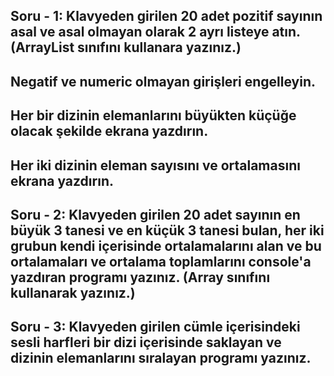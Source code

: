 ## Soru - 1: Klavyeden girilen 20 adet pozitif sayının asal ve asal olmayan olarak 2 ayrı listeye atın. (ArrayList sınıfını kullanara yazınız.)

## Negatif ve numeric olmayan girişleri engelleyin.
## Her bir dizinin elemanlarını büyükten küçüğe olacak şekilde ekrana yazdırın.
## Her iki dizinin eleman sayısını ve ortalamasını ekrana yazdırın.
## Soru - 2: Klavyeden girilen 20 adet sayının en büyük 3 tanesi ve en küçük 3 tanesi bulan, her iki grubun kendi içerisinde ortalamalarını alan ve bu ortalamaları ve ortalama toplamlarını console'a yazdıran programı yazınız. (Array sınıfını kullanarak yazınız.)

## Soru - 3: Klavyeden girilen cümle içerisindeki sesli harfleri bir dizi içerisinde saklayan ve dizinin elemanlarını sıralayan programı yazınız.
